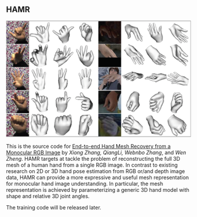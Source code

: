 ## HAMR
<p align="center">
 <img src="./images/mesh.png" width="800px">
</p>

This is the source code for [End-to-end Hand Mesh Recovery from a Monocular RGB Image](https://arxiv.org/abs/1902.09305) by *Xiong Zhang, QiangLi, Webnbo Zhang*, and *Wen Zheng*. HAMR targets at tackle the problem of reconstructing the full 3D mesh of a human hand from a single RGB image. In contrast to existing research on 2D or 3D hand pose estimation from RGB or/and depth image data, HAMR can provide a more expressive and useful mesh representation for monocular hand image understanding. In particular, the mesh representation is achieved by parameterizing a generic 3D hand model with shape and relative 3D joint angles.


The training code will be released later.
